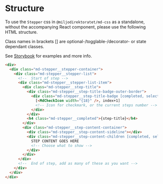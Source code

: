 # Structure

To use the `Stepper` css in `@miljodirektoratet/md-css` as a standalone, without the accompanying React component, please use the following HTML structure.

Class names in brackets [] are optional-/togglable-/decorator- or state dependant classes.

See [Storybook](https://miljodir.github.io/md-components) for examples and more info.

```html
<div>
  <div class="md-stepper__stepper-container">
    <div class="md-stepper__stepper-list">
      <!--  Start of step -->
      <div class="md-stepper__stepper-list-item">
        <div class="md-stepper__step-title">
          <div class="md-stepper__step-title-badge-outer-border">
            <div class="md-stepper__step-title-badge [completed, selected, disabled]">
              [<MdCheckIcon width="{18}" />, index+1]
              <!-- Icon for checkmark, or the current steps number -->
            </div>
          </div>
          <h4 class="md-stepper__completed">{step-title}</h4>
        </div>
        <div class="md-stepper__step-content-container">
          <div class="md-stepper__step-content-sideline"></div>
          <div class="md-stepper__step-content-children [completed, selected, disabled]">
            STEP CONTENT GOES HERE
            <!-- Choose what to show -->
          </div>
        </div>
      </div>
      <!--  End of step, add as many of these as you want -->
    </div>
  </div>
</div>
```

